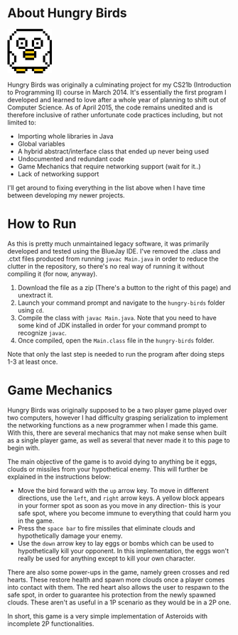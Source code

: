 # About Hungry Birds
<img src=https://github.com/diezcami/hungry-birds/blob/master/images/GameIcon.png width=100 height=100>

Hungry Birds was originally a culminating project for my CS21b (Introduction to Programming II) course in March 2014. It's essentially the first program I developed and learned to love after a whole year of planning to shift out of Computer Science. As of April 2015, the code remains unedited and is therefore inclusive of rather unfortunate code practices including, but not limited to:
* Importing whole libraries in Java
* Global variables
* A hybrid abstract/interface class that ended up never being used
* Undocumented and redundant code
* Game Mechanics that require networking support (wait for it..)
* Lack of networking support

I'll get around to fixing everything in the list above when I have time between developing my newer projects.

# How to Run
As this is pretty much unmaintained legacy software, it was primarily developed and tested using the BlueJay IDE. I've removed the .class and .ctxt files produced from running `javac Main.java` in order to reduce the clutter in the repository, so there's no real way of running it without compiling it (for now, anyway).

1. Download the file as a zip (There's a button to the right of this page) and unextract it.
2. Launch your command prompt and navigate to the `hungry-birds` folder using `cd`.
3. Compile the class with `javac Main.java`. Note that you need to have some kind of JDK installed in order for your command prompt to recognize `javac`.
4. Once compiled, open the `Main.class` file in the `hungry-birds` folder.

Note that only the last step is needed to run the program after doing steps 1-3 at least once.

# Game Mechanics
Hungry Birds was originally supposed to be a two player game played over two computers, however I had difficulty grasping serialization to implement the networking functions as a new programmer when I made this game. With this, there are several mechanics that may not make sense when built as a single player game, as well as several that never made it to this page to begin with.

The main objective of the game is to avoid dying to anything be it eggs, clouds or missiles from your hypothetical enemy. This will further be explained in the instructions below:
* Move the bird forward with the `up` arrow key. To move in different directions, use the `left`, and `right` arrow keys. A yellow block appears in your former spot as soon as you move in any direction- this is your safe spot, where you become immune to everything that could harm you in the game.
* Press the `space bar` to fire missiles that eliminate clouds and hypothetically damage your enemy.
* Use the `down` arrow key to lay eggs or bombs which can be used to hypothetically kill your opponent. In this implementation, the eggs won't really be used for anything except to kill your own character.

There are also some power-ups in the game, namely green crosses and red hearts. These restore health and spawn more clouds once a player comes into contact with them. The red heart also allows the user to respawn to the safe spot, in order to guarantee his protection from the newly spawned clouds. These aren't as useful in a 1P scenario as they would be in a 2P one.

In short, this game is a very simple implementation of Asteroids with incomplete 2P functionalities.

